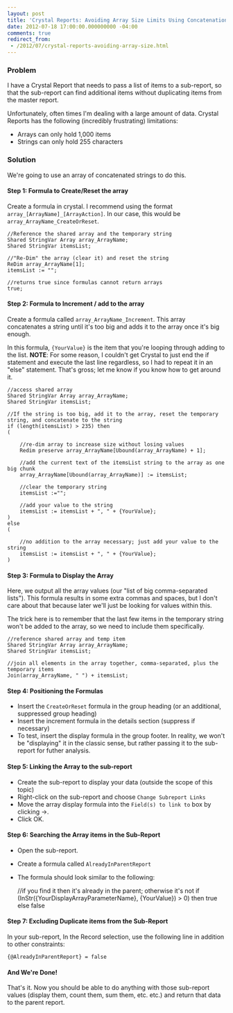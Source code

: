 ```yaml
---
layout: post
title: 'Crystal Reports: Avoiding Array Size Limits Using Concatenation [Field Notes]'
date: 2012-07-18 17:00:00.000000000 -04:00
comments: true
redirect_from:
 - /2012/07/crystal-reports-avoiding-array-size.html
---
```

### Problem
I have a Crystal Report that needs to pass a list of items to a sub-report, so that the sub-report can find additional items without duplicating items from the master report.

Unfortunately, often times I'm dealing with a large amount of data. Crystal Reports has the following (incredibly frustrating) limitations:

* Arrays can only hold 1,000 items
* Strings can only hold 255 characters

### Solution
We're going to use an array of concatenated strings to do this.

#### Step 1: Formula to Create/Reset the array
Create a formula in crystal. I recommend using the format `array_[ArrayName]_[ArrayAction]`. In our case, this would be `array_ArrayName_CreateOrReset`.

	//Reference the shared array and the temporary string
	Shared StringVar Array array_ArrayName;
	Shared StringVar itemsList;

	//"Re-Dim" the array (clear it) and reset the string
	ReDim array_ArrayName[1];
	itemsList := "";

	//returns true since formulas cannot return arrays
	true;

#### Step 2: Formula to Increment / add to the array
Create a formula called `array_ArrayName_Increment`. This array concatenates a string until it's too big and adds it to the array once it's big enough.

In this formula, `{YourValue}` is the item that you're looping through adding to the list. **NOTE**: For some reason, I couldn't get Crystal to just end the if statement and execute the last line regardless, so I had to repeat it in an "else" statement. That's gross; let me know if you know how to get around it.

	//access shared array
	Shared StringVar Array array_ArrayName;
	Shared StringVar itemsList;

	//If the string is too big, add it to the array, reset the temporary string, and concatenate to the string
	if (length(itemsList) > 235) then
	(

		//re-dim array to increase size without losing values
		Redim preserve array_ArrayName[Ubound(array_ArrayName) + 1];

		//add the current text of the itemsList string to the array as one big chunk
		array_ArrayName[Ubound(array_ArrayName)] := itemsList;

		//clear the temporary string
		itemsList :="";

		//add your value to the string
		itemsList := itemsList + ", " + {YourValue};
	)
	else
	(

		//no addition to the array necessary; just add your value to the string
		itemsList := itemsList + ", " + {YourValue};
	)

#### Step 3: Formula to Display the Array
Here, we output all the array values (our "list of big comma-separated lists"). This formula results in some extra commas and spaces, but I don't care about that because later we'll just be looking for values within this.

The trick here is to remember that the last few items in the temporary string won't be added to the array, so we need to include them specifically.

	//reference shared array and temp item
	Shared StringVar Array array_ArrayName;
	Shared StringVar itemsList;

	//join all elements in the array together, comma-separated, plus the temporary items
	Join(array_ArrayName, " ") + itemsList;

#### Step 4: Positioning the Formulas
* Insert the `CreateOrReset` formula in the group heading (or an additional, suppressed group heading)
* Insert the increment formula in the details section (suppress if necessary)
* To test, insert the display formula in the group footer. In reality, we won't be "displaying" it in the classic sense, but rather passing it to the sub-report for futher analysis.

#### Step 5: Linking the Array to the sub-report
* Create the sub-report to display your data (outside the scope of this topic)
* Right-click on the sub-report and choose `Change Subreport Links`
* Move the array display formula into the `Field(s) to link to` box by clicking &rarr;.
* Click OK.

#### Step 6: Searching the Array items in the Sub-Report
* Open the sub-report.
* Create a formula called `AlreadyInParentReport`
* The formula should look similar to the following:

	//if you find it then it's already in the parent; otherwise it's not
	if (InStr({YourDisplayArrayParameterName}, {YourValue}) > 0) 
	then true
	else false

#### Step 7: Excluding Duplicate items from the Sub-Report
In your sub-report, In the Record selection, use the following line in addition to other constraints:

    {@AlreadyInParentReport} = false
    
#### And We're Done!
That's it. Now you should be able to do anything with those sub-report values (display them, count them, sum them, etc. etc.) and return that data to the parent report.
